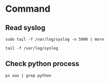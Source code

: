 # Command

## Read syslog

```
sudo tail -f /var/log/syslog -n 5000 | more

tail -f /var/log/syslog
```

## Check python process

```
ps aux | grep python
```